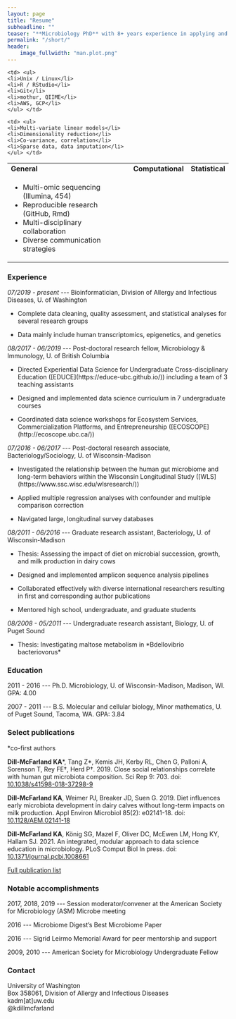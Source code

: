```yaml
---
layout: page
title: "Resume"
subheadline: ""
teaser: "**Microbiology PhD** with 8+ years experience in applying and teaching data science to biological problems. Expertise in next-generation sequencing including library generation, data processing, and statistical analysis. Effective communicator to both expert and novice audiences with experience teaching one-on-one and in large courses. Specific skills include:"
permalink: "/short/"
header:
    image_fullwidth: "man.plot.png"
---
```


<table border="0">
 <tr>
    <td><b style="font-size:16px">General</b></td>
    <td><b style="font-size:16px">Computational</b></td>
    <td><b style="font-size:16px">Statistical</b></td>
 </tr>
 <tr>
    <td> <ul>
    <li>Multi-omic sequencing (Illumina, 454)</li>
    <li>Reproducible research (GitHub, Rmd)</li>
    <li>Multi-disciplinary collaboration</li>
    <li>Diverse communication strategies</li>
    </ul> </td>
    
    <td> <ul>
    <li>Unix / Linux</li>
    <li>R / RStudio</li>
    <li>Git</li>
    <li>mothur, QIIME</li>
    <li>AWS, GCP</li>
    </ul> </td>
    
    <td> <ul>
    <li>Multi-variate linear models</li>
    <li>Dimensionality reduction</li>
    <li>Co-variance, correlation</li>
    <li>Sparse data, data imputation</li>
    </ul> </td>
 </tr>
</table>

### Experience

*07/2019 - present* --- Bioinformatician, Division of Allergy and Infectious Diseases, U. of Washington

<ul><li>Complete data cleaning, quality assessment, and statistical analyses for several research groups</li></ul>
<ul><li>Data mainly include human transcriptomics, epigenetics, and genetics</li></ul>

*08/2017 - 06/2019*	--- Post-doctoral research fellow, Microbiology & Immunology, U. of British Columbia

<ul><li>Directed Experiential Data Science for Undergraduate Cross-disciplinary Education ([EDUCE](https://educe-ubc.github.io/)) including a team of 3 teaching assistants</li></ul>
<ul><li>Designed and implemented data science curriculum in 7 undergraduate courses</li></ul>
<ul><li>Coordinated data science workshops for Ecosystem Services, Commercialization Platforms, and Entrepreneurship ([ECOSCOPE](http://ecoscope.ubc.ca/))</li></ul>

*07/2016 - 06/2017*	--- Post-doctoral research associate, Bacteriology/Sociology, U. of Wisconsin-Madison
<ul><li>Investigated the relationship between the human gut microbiome and long-term behaviors within the Wisconsin Longitudinal Study ([WLS](https://www.ssc.wisc.edu/wlsresearch/))</li></ul>
<ul><li>Applied multiple regression analyses with confounder and multiple comparison correction</li></ul>
<ul><li>Navigated large, longitudinal survey databases </li></ul> 

*08/2011 - 06/2016*	--- Graduate research assistant, Bacteriology, U. of Wisconsin-Madison
<ul><li>Thesis: Assessing the impact of diet on microbial succession, growth, and milk production in dairy cows</li></ul>
<ul><li>Designed and implemented amplicon sequence analysis pipelines</li></ul>
<ul><li>Collaborated effectively with diverse international researchers resulting in first and corresponding author publications</li></ul>
<ul><li>Mentored high school, undergraduate, and graduate students </li></ul> 

*08/2008 - 05/2011* --- Undergraduate research assistant, Biology, U. of Puget Sound  
<ul><li>Thesis: Investigating maltose metabolism in *Bdellovibrio bacteriovorus*</li></ul>  


### Education

2011 - 2016	--- Ph.D. Microbiology, U. of Wisconsin-Madison, Madison, WI. GPA: 4.00

2007 - 2011	--- B.S. Molecular and cellular biology, Minor mathematics, U. of Puget Sound, Tacoma, WA. GPA: 3.84

### Select publications
\*co-first authors

**Dill-McFarland KA**\*, Tang Z\*, Kemis JH, Kerby RL, Chen G, Palloni A, Sorenson T, Rey FE†, Herd P†. 2019. Close social relationships correlate with human gut microbiota composition. Sci Rep 9: 703. doi: [10.1038/s41598-018-37298-9](https://www.nature.com/articles/s41598-018-37298-9)

 **Dill-McFarland KA**, Weimer PJ, Breaker JD, Suen G. 2019. Diet influences early microbiota development in dairy calves without long-term impacts on milk production. Appl Environ Microbiol 85(2): e02141-18. doi: [10.1128/AEM.02141-18](https://www.ncbi.nlm.nih.gov/pmc/articles/PMC6328763/)
 
**Dill-McFarland KA**, König SG, Mazel F, Oliver DC, McEwen LM, Hong KY, Hallam SJ. 2021. An integrated, modular approach to data science education in microbiology. PLoS Comput Biol In press. doi: [10.1371/journal.pcbi.1008661](https://doi.org/10.1371/journal.pcbi.1008661)

[Full publication list](https://kdillmcfarland.github.io/pubs/)

### Notable accomplishments
2017, 2018, 2019 --- Session moderator/convener at the American Society for Microbiology (ASM) Microbe meeting

2016 --- Microbiome Digest’s Best Microbiome Paper

2016 --- Sigrid Leirmo Memorial Award for peer mentorship and support

2009, 2010 --- American Society for Microbiology Undergraduate Fellow

### Contact

University of Washington  
Box 358061, Division of Allergy and Infectious Diseases  
kadm[at]uw.edu  
@kdillmcfarland
